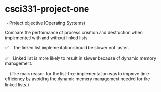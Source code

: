 # csci331-project-one

・Project objective (Operating Systems)

Compare the performance of process creation and destruction when implemented with and without linked lists.



✅　The linked list implementation should be slower not faster. 

✅　Linked list is more likely to result in slower because of dynamic memory management.

   　（The main reason for the list-free implementation was to improve time-efficiency by avoiding the dynamic memory management needed for the linked lists.）
